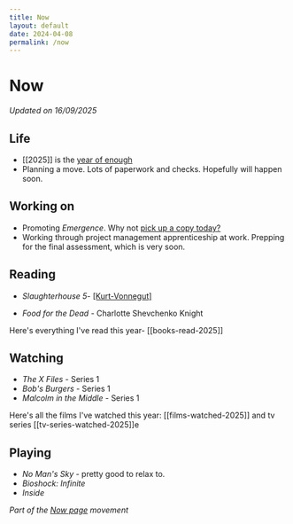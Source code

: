 ```yaml
---
title: Now
layout: default
date: 2024-04-08
permalink: /now
---
```


# Now

*Updated on 16/09/2025*

## Life

- [[2025]] is the [year of enough](https://www.davidralphlewis.co.uk/posts/2025-year-of-enough/)
- Planning a move. Lots of paperwork and checks. Hopefully will happen soon.

## Working on

- Promoting *Emergence*. Why not [pick up a copy today?](https://www.davidralphlewis.co.uk/posts/announcing-emergence/)
- Working through project management apprenticeship at work. Prepping for the final assessment, which is very soon.

## Reading

- *Slaughterhouse 5*- [[Kurt-Vonnegut]](re-read)
* *Food for the Dead* - Charlotte Shevchenko Knight

Here's everything I've read this year- [[books-read-2025]]

## Watching

- *The X Files* - Series 1
- *Bob's Burgers* - Series 1
- *Malcolm in the Middle* - Series 1

Here's all the films I've watched this year: [[films-watched-2025]] and tv series [[tv-series-watched-2025]]e

## Playing

- *No Man's Sky* - pretty good to relax to.
- *Bioshock: Infinite*
- *Inside*

*Part of the <a href="https://nownownow.com/about" >Now page</a> movement*
